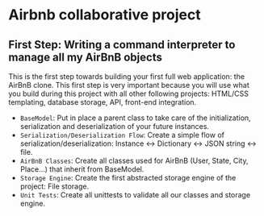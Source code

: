 <h1>Airbnb collaborative project</h1>
<h2>First Step: Writing a command interpreter to manage all my AirBnB objects</h2>
<p>This is the first step towards building your first full web application: the AirBnB clone. This first step is very important because you will use what you build during this project with all other following projects: HTML/CSS templating, database storage, API, front-end integration.</p>

<ul>
  <li><code>BaseModel</code>: Put in place a parent class to take care of the initialization, serialization and deserialization of your future instances.</li>
  <li><code>Serialization/Deserialization Flow</code>: Create a simple flow of serialization/deserialization: Instance &lt;-&gt; Dictionary &lt;-&gt; JSON string &lt;-&gt; file.</li>
  <li><code>AirBnB Classes</code>: Create all classes used for AirBnB (User, State, City, Place…) that inherit from BaseModel.</li>
  <li><code>Storage Engine</code>: Create the first abstracted storage engine of the project: File storage.</li>
  <li><code>Unit Tests</code>: Create all unittests to validate all our classes and storage engine.</li>
</ul>

